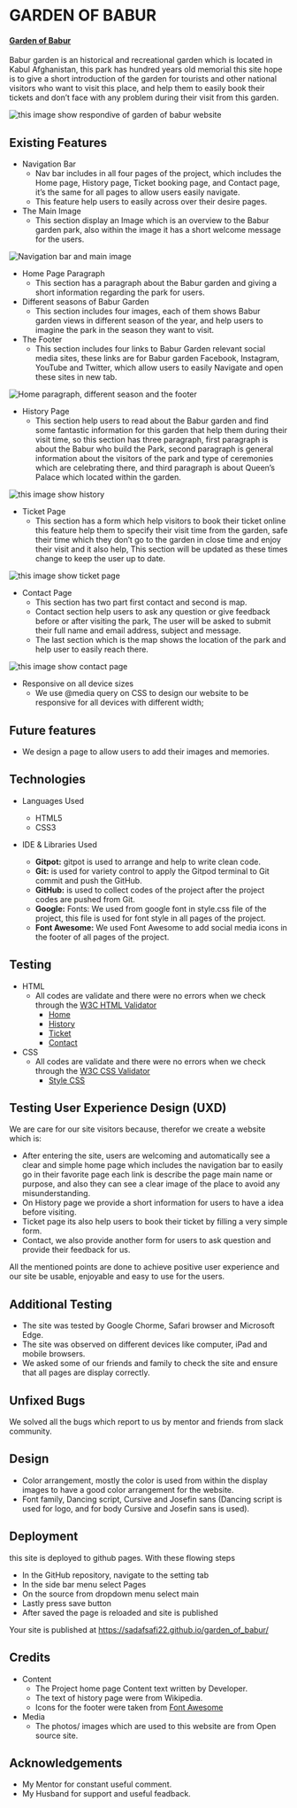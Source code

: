 # GARDEN OF BABUR

#### [Garden of Babur](https://sadafsafi22.github.io/garden_of_babur/index.html)

Babur garden is an historical and recreational garden which is located in Kabul Afghanistan, this park has hundred years old memorial this site hope is to give a short introduction of the garden for tourists and other national visitors who want to visit this place, and help them to easily book their tickets and don’t face with any problem during their visit from this garden. 

![this image show respondive of garden of babur website ](assets/images/amiresponsive.JPG)

## Existing Features

* 	Navigation Bar
     -	Nav bar includes in all four pages of the project, which includes the Home page, History page, Ticket booking page, and Contact page, it’s the same for all pages to allow users easily navigate. 
     - 	This feature help users to easily across over their desire pages.
*   The Main Image
    - This section display an Image which is an overview to the Babur garden park, also within the image it has a short welcome message for the users.

![Navigation bar and main image](assets/images/Nav-Menu.JPG)

* Home Page Paragraph
    - This section has a paragraph about the Babur garden and giving a short information regarding the park for users.
* Different seasons of Babur Garden
    - This section includes four images, each of them shows Babur garden views in different season of the year, and help users to imagine the park in the season they want to visit.
* The Footer 
    - This section includes four links to Babur Garden relevant social media sites, these links are for Babur garden Facebook, Instagram, YouTube and Twitter, which allow users to easily Navigate and open these sites in new tab.

![Home paragraph, different season and the footer](assets/images/other-footer.JPG)

* History Page
    - This section help users to read about the Babur garden and find some fantastic information for this garden that help them during their visit time, so this section has three paragraph, first paragraph is about the Babur who build the Park, second paragraph is general information about the visitors of the park and type of ceremonies which are celebrating there, and third paragraph is about Queen’s Palace which located within the garden.

![this image show history ](assets/images/history.JPG)

* Ticket Page
    - This section has a form which help visitors to book their ticket online this feature help them to specify their visit time from the garden, safe their time which they don’t go to the garden in close time and enjoy their visit and it also help, This section will be updated as these times change to keep the user up to date.

![this image show ticket page ](assets/images/ticket1.JPG)

* Contact Page
    - This section has two part first contact and second is map.
    - Contact section help users to ask any question or give feedback before or after visiting the park, The user will be asked to submit their full name and email address, subject and message.
    - The last section which is the map shows the location of the park and help user to easily reach there.

![this image show contact page](assets/images/contact.JPG)

* Responsive on all device sizes
    - We use @media query on CSS to design our website to be responsive for all devices with different width;

## Future features
    
* We design a page to allow users to add their images and memories.

## Technologies

* Languages Used
    - HTML5
    - CSS3

* IDE & Libraries Used
    - **Gitpot:** gitpot is used to arrange and help to write clean code.
    - **Git:** is used for variety control to apply the Gitpod terminal to Git commit and push the GitHub.
    - **GitHub:** is used to collect codes of the project after the project codes are pushed from Git.
    - **Google:** Fonts: We used from google font in style.css file of the project, this file is used for font style in all pages of the project.
    - **Font Awesome:** We used Font Awesome to add social media icons in the footer of all pages of the project.

## Testing
* HTML 
    - All codes are validate and there were no errors when we check through the [W3C HTML Validator](https://validator.w3.org/)
        * [Home](https://validator.w3.org/nu/?doc=https%3A%2F%2Fsadafsafi22.github.io%2Fgarden_of_babur%2Findex.html)
        * [History](https://validator.w3.org/nu/?doc=https%3A%2F%2Fsadafsafi22.github.io%2Fgarden_of_babur%2Fhistory.html)
        * [Ticket](https://validator.w3.org/nu/?doc=https%3A%2F%2Fsadafsafi22.github.io%2Fgarden_of_babur%2Fticket.html)
        * [Contact](https://validator.w3.org/nu/?doc=https%3A%2F%2Fsadafsafi22.github.io%2Fgarden_of_babur%2Fcontact.html)
* CSS 
    - All codes are validate and there were no errors when we check through the [W3C CSS Validator](https://jigsaw.w3.org/css-validator/)
        * [Style CSS](https://jigsaw.w3.org/css-validator/validator?uri=https%3A%2F%2Fsadafsafi22.github.io%2Fgarden_of_babur%2Fticket.html&profile=css3svg&usermedium=all&warning=1&vextwarning=&lang=en)

## Testing User Experience Design (UXD)
We are care for our site visitors because, therefor we create a website which is:
* After entering the site, users are welcoming and automatically see a clear and simple home page which includes the navigation bar to easily go in their favorite page each link is describe the page main name or purpose, and also they can see a clear image of the place to avoid any misunderstanding.
* On History page we provide a short information for users to have a idea before visiting.
* Ticket page its also help users to book their ticket by filling a very simple form.
* Contact, we also provide another form for users to ask question and provide their feedback for us.

All the mentioned points are done to achieve positive user experience and our site be usable, enjoyable and easy to use for the users.

## Additional Testing 
* The site was tested by Google Chorme, Safari browser and Microsoft Edge.
* The site was observed on different devices like computer, iPad and mobile browsers.
* We asked some of our friends and family to check the site and ensure that all pages are display correctly.

## Unfixed Bugs

We solved all the bugs which report to us by mentor and friends from slack community.

## Design
* Color arrangement, mostly the color is used from within the display images to have a good color arrangement for the website.
* Font family, Dancing script, Cursive and Josefin sans (Dancing script is used for logo, and for body Cursive and Josefin sans is used).

## Deployment

this site is deployed to github pages. With these flowing steps 
* 	In the GitHub repository, navigate to the setting tab
* 	In the side bar menu select Pages
* 	On the source from dropdown menu select main
* 	Lastly press save button
*   After saved the page is reloaded and site is published 

Your site is published at https://sadafsafi22.github.io/garden_of_babur/


## Credits
* Content 
    - The Project home page Content text written by Developer.
    - The text of history page were from Wikipedia.
    - Icons for the footer were taken from [Font Awesome](https://fontawesome.com/)
* Media 
    - The photos/ images which are used to this website are from Open source site.

## Acknowledgements
* My Mentor for constant useful comment.
* My Husband for support and useful feadback.
